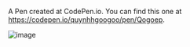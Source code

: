 A Pen created at CodePen.io. You can find this one at https://codepen.io/quynhhgoogoo/pen/Qogoep.

 ![image](https://user-images.githubusercontent.com/26543302/54305738-8ea1e700-45d0-11e9-9d13-3a0ae7e00305.png)
